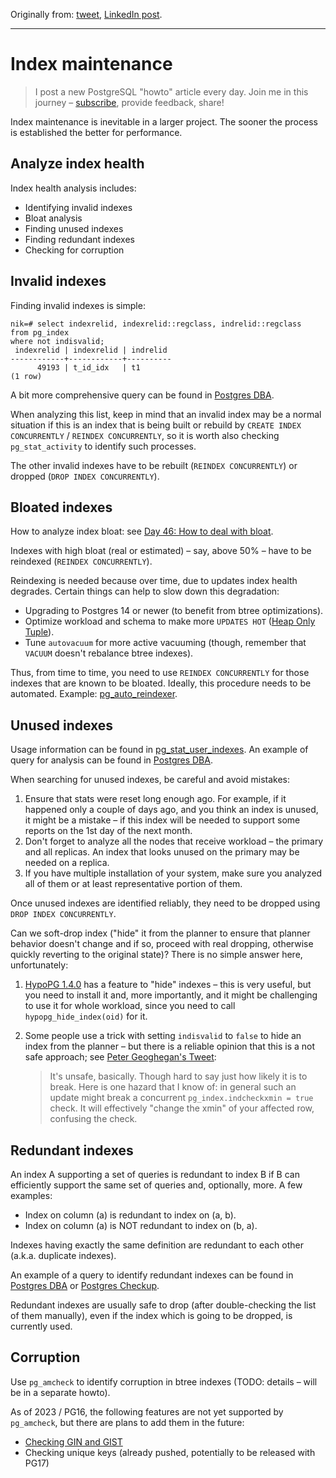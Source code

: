 Originally from: [tweet](https://twitter.com/samokhvalov/status/1725784211809059101), [LinkedIn post]().

---

# Index maintenance

> I post a new PostgreSQL "howto" article every day. Join me in this
> journey – [subscribe](https://twitter.com/samokhvalov/), provide feedback, share!

Index maintenance is inevitable in a larger project. The sooner the process is established the better for performance.

## Analyze index health

Index health analysis includes:

- Identifying invalid indexes
- Bloat analysis
- Finding unused indexes
- Finding redundant indexes
- Checking for corruption

## Invalid indexes

Finding invalid indexes is simple:

```
nik=# select indexrelid, indexrelid::regclass, indrelid::regclass
from pg_index
where not indisvalid;
 indexrelid | indexrelid | indrelid
------------+------------+----------
      49193 | t_id_idx   | t1
(1 row)
```

A bit more comprehensive query can be found in [Postgres DBA](https://github.com/NikolayS/postgres_dba/).

When analyzing this list, keep in mind that an invalid index may be a normal situation if this is an index that is being
built or rebuild by `CREATE INDEX CONCURRENTLY` / `REINDEX CONCURRENTLY`, so it is worth also checking
`pg_stat_activity` to identify such processes.

The other invalid indexes have to be rebuilt (`REINDEX CONCURRENTLY`) or dropped (`DROP INDEX CONCURRENTLY`).

## Bloated indexes

How to analyze index bloat: see [Day 46: How to deal with bloat](./0046_how_to_deal_with_bloat.md).

Indexes with high bloat (real or estimated) – say, above 50% – have to be reindexed (`REINDEX CONCURRENTLY`).

Reindexing is needed because over time, due to updates index health degrades. Certain things can help to slow down this
degradation:

- Upgrading to Postgres 14 or newer (to benefit from btree optimizations).
- Optimize workload and schema to make
  more `UPDATES HOT` ([Heap Only Tuple](https://postgresql.org/docs/current/storage-hot.html)).
- Tune `autovacuum` for more active vacuuming (though, remember that `VACUUM` doesn't rebalance btree indexes).

Thus, from time to time, you need to use `REINDEX CONCURRENTLY` for those indexes that are known to be bloated. Ideally,
this procedure needs to be automated. Example: [pg_auto_reindexer](https://github.com/vitabaks/pg_auto_reindexer).

## Unused indexes

Usage information can be found in [pg_stat_user_indexes](https://postgresql.org/docs/current/monitoring-stats.html).
An example of query for analysis can be found in [Postgres DBA](https://github.com/NikolayS/postgres_dba/).

When searching for unused indexes, be careful and avoid mistakes:

1) Ensure that stats were reset long enough ago. For example, if it happened only a couple of days ago, and you think an
   index is unused, it might be a mistake – if this index will be needed to support some reports on the 1st day of the
   next month.
2) Don't forget to analyze all the nodes that receive workload – the primary and all replicas. An index that looks
   unused on the primary may be needed on a replica.
3) If you have multiple installation of your system, make sure you analyzed all of them or at least representative
   portion of them.

Once unused indexes are identified reliably, they need to be dropped using `DROP INDEX CONCURRENTLY`.

Can we soft-drop index ("hide" it from the planner to ensure that planner behavior doesn't change and if so, proceed
with real dropping, otherwise quickly reverting to the original state)? There is no simple answer here, unfortunately:

1) [HypoPG 1.4.0](https://github.com/HypoPG/hypopg/releases/tag/1.4.0) has a feature to "hide" indexes – this is very
   useful, but you need to install it and, more importantly, and it might be challenging to use it for whole workload,
   since you need to call `hypopg_hide_index(oid)` for it.
2) Some people use a trick with setting `indisvalid` to `false` to hide an index from the planner – but there is a
   reliable opinion that this is a not safe approach; see
   [Peter Geoghegan's Tweet](https://twitter.com/petervgeoghegan/status/1599191964045672449):

   > It's unsafe, basically. Though hard to say just how likely it is to break. Here is one hazard that I know of: in
   > general such an update might break a concurrent `pg_index.indcheckxmin = true` check. It will effectively
   > "change the xmin" of your affected row, confusing the check.

## Redundant indexes

An index A supporting a set of queries is redundant to index B if B can efficiently support the same set of queries and,
optionally, more. A few examples:

- Index on column (a) is redundant to index on (a, b).
- Index on column (a) is NOT redundant to index on (b, a).

Indexes having exactly the same definition are redundant to each other (a.k.a. duplicate indexes).

An example of a query to identify redundant indexes can be found in
[Postgres DBA](https://github.com/NikolayS/postgres_dba/)
or [Postgres Checkup](https://gitlab.com/postgres-ai/postgres-checkup).

Redundant indexes are usually safe to drop (after double-checking the list of them manually), even if the index which is
going to be dropped, is currently used.

## Corruption

Use `pg_amcheck` to identify corruption in btree indexes (TODO: details – will be in a separate howto).

As of 2023 / PG16, the following features are not yet supported by `pg_amcheck`, but there are plans to add them in the
future:

- [Checking GIN and GIST](https://commitfest.postgresql.org/45/3733/)
- Checking unique keys (already pushed, potentially to be released with PG17)
